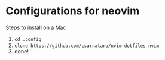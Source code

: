 # Configurations for neovim

Steps to install on a Mac

1. `cd .config`
2. `clone https://github.com/csarnataro/nvim-dotfiles nvim`
3. done!


